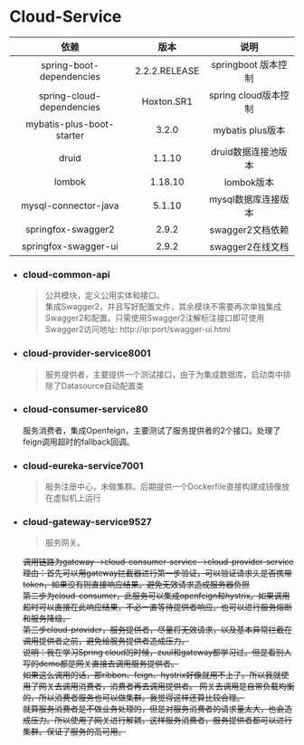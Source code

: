# Cloud-Service

|            依赖            |      版本     | 说明|
| :-----------------------: | :-----------: | :-----------:|
| spring-boot-dependencies  | 2.2.2.RELEASE | springboot 版本控制      |
| spring-cloud-dependencies |  Hoxton.SR1   |spring cloud版本控制       |
| mybatis-plus-boot-starter |     3.2.0     | mybatis plus版本      |
|           druid           |    1.1.10     | druid数据连接池版本      |
|          lombok           |    1.18.10    | lombok版本      |
|   mysql-connector-java    |    5.1.10     | mysql数据库连接版本      |
|springfox-swagger2|2.9.2|swagger2文档依赖|
|springfox-swagger-ui|2.9.2|swagger2在线文档|
* ### cloud-common-api
    >公共模块，定义公用实体和接口。   
    集成Swagger2，并且写好配置文件，其余模块不需要再次单独集成Swagger2和配置。只需使用Swagger2注解标注接口即可使用   
    Swagger2访问地址: http://ip:port/swagger-ui.html
* ### cloud-provider-service8001
    >服务提供者，主要提供一个测试接口，由于为集成数据库，启动类中排除了Datasource自动配置类
* ### cloud-consumer-service80
    服务消费者，集成Openfeign，主要测试了服务提供者的2个接口。处理了feign调用超时的fallback回调。
* ### cloud-eureka-service7001
    >服务注册中心，未做集群。后期提供一个Dockerfile直接构建成镜像放在虚拟机上运行
* ### cloud-gateway-service9527
    >服务网关。

    ~~调用链路为gateway-->cloud-consumer-service-->cloud-provider-service  
    理由：首先可以用gateway拦截器进行第一步验证，可以验证请求头是否携带token，如果没有则直接响应结果。避免无效请求造成服务器负担   
    第二步为cloud-consumer，此服务可以集成openfeign和hystrix。如果调用超时可以直接在此响应结果，不必一直等待提供者响应。也可以进行服务熔断和服务降级。  
    第三步cloud-provider，服务提供者，尽量将无效请求，以及基本异常拦截在调用提供者之前，避免给服务提供者造成压力。   
    说明：我在学习Spring cloud的时候，zuul和gateway都学习过。但是看别人写的demo都是网关直接去调用服务提供者。   
    如果这么调用的话，那ribbon、feign、hystrix好像就用不上了。所以我就使用了网关去调用消费者，消费者再去调用提供者。
    网关去调用是自带负载均衡的，所以消费者服务也可以做集群。我觉得这样还算比较合理。    
    就算服务消费者是不做业务处理的，但是对服务消费者的请求量太大，也会造成压力。所以使用了网关进行解耦，这样服务消费者，服务提供者都可以进行集群。保证了服务的高可用。~~  

    
    
    
